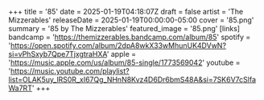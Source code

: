 +++
title = '85'
date = 2025-01-19T04:18:07Z
draft = false
artist = 'The Mizzerables'
releaseDate = 2025-01-19T00:00:00-05:00
cover = '85.png'
summary = '85 by The Mizzerables'
featured_image = '85.png'
[links]
    bandcamp = 'https://themizzerables.bandcamp.com/album/85'
    spotify = 'https://open.spotify.com/album/2dpA8wkX33wMhunUK4DVwN?si=vPhSxyb7Qpe7TjxgtraHXA'
    apple = 'https://music.apple.com/us/album/85-single/1773569042'
    youtube = 'https://music.youtube.com/playlist?list=OLAK5uy_lRS0R_xI67Qg_NHnN8Kvz4D6Dr6bmS48A&si=7SK6V7cSlfaWa7RT'
+++

